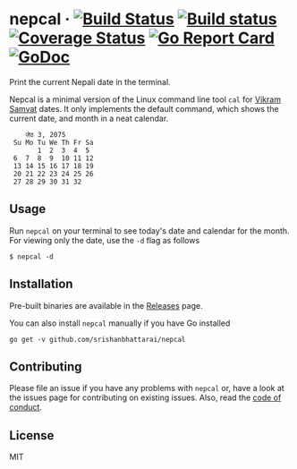 # nepcal &middot; [![Build Status](https://travis-ci.org/srishanbhattarai/nepcal.svg?branch=master)](https://travis-ci.org/srishanbhattarai/nepcal) [![Build status](https://ci.appveyor.com/api/projects/status/6vm0m2ph6usjvdn4/branch/master?svg=true)](https://ci.appveyor.com/project/srishanbhattarai/nepcal-j10el/branch/master) [![Coverage Status](https://coveralls.io/repos/github/srishanbhattarai/nepcal/badge.svg?branch=master)](https://coveralls.io/github/srishanbhattarai/nepcal?branch=master) [![Go Report Card](https://goreportcard.com/badge/github.com/srishanbhattarai/nepcal)](https://goreportcard.com/report/github.com/srishanbhattarai/nepcal) [![GoDoc](https://godoc.org/github.com/srishanbhattarai/nepcal?status.svg)](https://godoc.org/github.com/srishanbhattarai/nepcal)
Print the current Nepali date in the terminal.

Nepcal is a minimal version of the Linux command line tool `cal` for [Vikram Samvat](https://en.wikipedia.org/wiki/Vikram_Samvat) dates. It only implements the default command, which shows the current date, and month in a neat calendar.
```
    जेठ 3, 2075
 Su Mo Tu We Th Fr Sa
       1  2  3  4  5
 6  7  8  9  10 11 12
 13 14 15 16 17 18 19
 20 21 22 23 24 25 26
 27 28 29 30 31 32
```

## Usage
Run `nepcal` on your terminal to see today's date and calendar for the month. For viewing only the date,
use the `-d` flag as follows

```
$ nepcal -d
```

## Installation
Pre-built binaries are available in the [Releases](https://github.com/srishanbhattarai/nepcal/releases) page.

You can also install `nepcal` manually if you have Go installed
```
go get -v github.com/srishanbhattarai/nepcal
```

## Contributing
Please file an issue if you have any problems with `nepcal` or, have a look at the issues page for contributing on existing issues. Also, read the [code of conduct](https://github.com/srishanbhattarai/nepcal/blob/master/CODE_OF_CONDUCT.md).

## License
MIT
